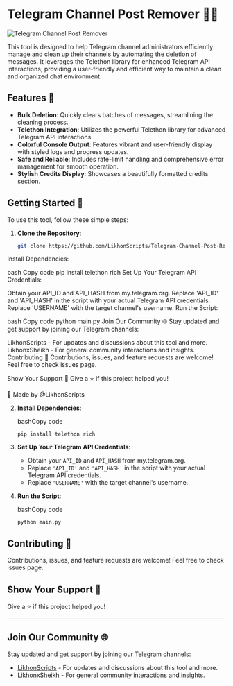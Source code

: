 # Telegram Channel Post Remover 🤖🧹

![Telegram Channel Post Remover](https://github.com/LikhonScripts/Telegram-Channel-Post-Remover/blob/main/Screenshot%20(828).png?raw=true)

This tool is designed to help Telegram channel administrators efficiently manage and clean up their channels by automating the deletion of messages. It leverages the Telethon library for enhanced Telegram API interactions, providing a user-friendly and efficient way to maintain a clean and organized chat environment.

## Features 🌟

- **Bulk Deletion**: Quickly clears batches of messages, streamlining the cleaning process.
- **Telethon Integration**: Utilizes the powerful Telethon library for advanced Telegram API interactions.
- **Colorful Console Output**: Features vibrant and user-friendly display with styled logs and progress updates.
- **Safe and Reliable**: Includes rate-limit handling and comprehensive error management for smooth operation.
- **Stylish Credits Display**: Showcases a beautifully formatted credits section.

## Getting Started 🚀

To use this tool, follow these simple steps:

1. **Clone the Repository**:
   ```bash
   git clone https://github.com/LikhonScripts/Telegram-Channel-Post-Remover.git
Install Dependencies:

bash
Copy code
pip install telethon rich
Set Up Your Telegram API Credentials:

Obtain your API_ID and API_HASH from my.telegram.org.
Replace 'API_ID' and 'API_HASH' in the script with your actual Telegram API credentials.
Replace 'USERNAME' with the target channel's username.
Run the Script:

bash
Copy code
python main.py
Join Our Community 🌐
Stay updated and get support by joining our Telegram channels:

LikhonScripts - For updates and discussions about this tool and more.
LikhonxSheikh - For general community interactions and insights.
Contributing 🤝
Contributions, issues, and feature requests are welcome! Feel free to check issues page.

Show Your Support 💖
Give a ⭐️ if this project helped you!

👤 Made by @LikhonScripts

2.  **Install Dependencies**:
    
    bashCopy code
    
    `pip install telethon rich`
    
3.  **Set Up Your Telegram API Credentials**:
    
    *   Obtain your `API_ID` and `API_HASH` from my.telegram.org.
    *   Replace `'API_ID'` and `'API_HASH'` in the script with your actual Telegram API credentials.
    *   Replace `'USERNAME'` with the target channel's username.
4.  **Run the Script**:
    
    bashCopy code
    
    `python main.py`

Contributing 🤝
---------------

Contributions, issues, and feature requests are welcome! Feel free to check issues page.

Show Your Support 💖
--------------------

Give a ⭐️ if this project helped you!

* * *


Join Our Community 🌐
---------------------

Stay updated and get support by joining our Telegram channels:

*   [LikhonScripts](https://t.me/LikhonScripts) - For updates and discussions about this tool and more.
*   [LikhonxSheikh](https://t.me/LikhonxSheikh) - For general community interactions and insights.

